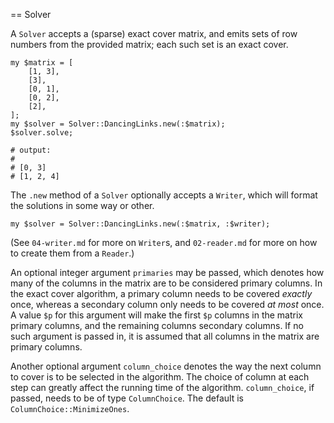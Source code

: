 == Solver

A `Solver` accepts a (sparse) exact cover matrix, and emits sets of row
numbers from the provided matrix; each such set is an exact cover.

    my $matrix = [
        [1, 3],
        [3],
        [0, 1],
        [0, 2],
        [2],
    ];
    my $solver = Solver::DancingLinks.new(:$matrix);
    $solver.solve;
    
    # output:
    #
    # [0, 3]
    # [1, 2, 4]

The `.new` method of a `Solver` optionally accepts a `Writer`, which
will format the solutions in some way or other.

    my $solver = Solver::DancingLinks.new(:$matrix, :$writer);

(See `04-writer.md` for more on `Writer`s, and `02-reader.md` for more
on how to create them from a `Reader`.)

An optional integer argument `primaries` may be passed, which
denotes how many of the columns in the matrix are to be considered
primary columns. In the exact cover algorithm, a primary column needs
to be covered *exactly* once, whereas a secondary column only needs
to be covered *at most* once. A value `$p` for this argument will make
the first `$p` columns in the matrix primary columns, and the
remaining columns secondary columns. If no such argument is passed in,
it is assumed that all columns in the matrix are primary columns.

Another optional argument `column_choice` denotes the way the next
column to cover is to be selected in the algorithm. The choice of column
at each step can greatly affect the running time of the algorithm.
`column_choice`, if passed, needs to be of type `ColumnChoice`. The
default is `ColumnChoice::MinimizeOnes`.
